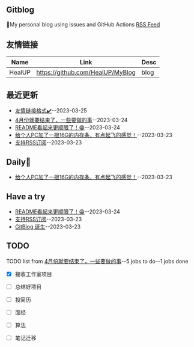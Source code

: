 ## Gitblog
🤳My personal blog using issues and GitHub Actions
[RSS Feed](https://raw.githubusercontent.com/HealUP/MyBlog/master/feed.xml)
## 友情链接
| Name | Link | Desc | 
 | ---- | ---- | ---- |
| HealUP | https://github.com/HealUP/MyBlog | blog |
## 最近更新
- [友情链接格式✔️](https://github.com/HealUP/MyBlog/issues/7)--2023-03-25
- [4月份就要结束了，一些要做的事](https://github.com/HealUP/MyBlog/issues/6)--2023-03-24
- [README看起来更顺眼了！😁](https://github.com/HealUP/MyBlog/issues/4)--2023-03-24
- [给个人PC加了一根16G的内存条，有点起飞的感觉！](https://github.com/HealUP/MyBlog/issues/3)--2023-03-23
- [支持RSS订阅](https://github.com/HealUP/MyBlog/issues/2)--2023-03-23
## Daily🔆
- [给个人PC加了一根16G的内存条，有点起飞的感觉！](https://github.com/HealUP/MyBlog/issues/3)--2023-03-23
## Have a try
- [README看起来更顺眼了！😁](https://github.com/HealUP/MyBlog/issues/4)--2023-03-24
- [支持RSS订阅](https://github.com/HealUP/MyBlog/issues/2)--2023-03-23
- [GitBlog 诞生](https://github.com/HealUP/MyBlog/issues/1)--2023-03-23
## TODO
TODO list from [4月份就要结束了，一些要做的事](https://github.com/HealUP/MyBlog/issues/6)--5 jobs to do--1 jobs done
- [x] 接收工作室项目
- [ ] 总结好项目
- [ ] 投简历
- [ ] 面经
- [ ] 算法
- [ ] 笔记迁移

